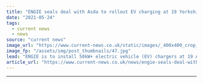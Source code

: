 ```yaml
---
title: "ENGIE seals deal with Asda to rollout EV charging at 19 Yorkshire sites"
date: "2021-05-24"
tags: 
  - current news
  - news
source: "current news"
image_url: "https://www.current-news.co.uk/static/images/_400x400_crop_center-center/Asda-EV-Charging-Point-image-Asda-Engie.jpg"
image_fp: "/assets/img/post_thumbnails/47.jpg"
lead: "​ENGIE is to install 50kW+ electric vehicle (EV) chargers at 19 Asda locations in West Yorkshire as part of a new partnership."
article_url: "https://www.current-news.co.uk/news/engie-seals-deal-with-asda-to-rollout-ev-charging-at-19-yorkshire-sites?utm_source=rss-feeds&utm_medium=rss&utm_campaign=rss"
---
```


---
